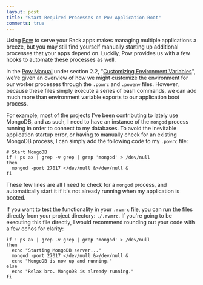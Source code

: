 ```yaml
---
layout: post
title: "Start Required Processes on Pow Application Boot"
comments: true
---
```


Using [Pow](http://pow.cx/) to serve your Rack apps makes managing multiple applications a breeze, but you may still find yourself manually starting up additional processes that your apps depend on. Luckily, Pow provides us with a few hooks to automate these processes as well.

<!-- more -->

In the [Pow Manual](http://pow.cx/manual.html) under section 2.2, "[Customizing Environment Variables](http://pow.cx/manual.html#section_2.2)", we're given an overview of how we might customize the environment for our worker processes through the `.powrc` and `.powenv` files. However, because these files simply execute a series of bash commands, we can add much more than environment variable exports to our application boot process.

For example, most of the projects I've been contributing to lately use MongoDB, and as such, I need to have an instance of the `mongod` process running in order to connect to my databases. To avoid the inevitable application startup error, or having to manually check for an existing MongoDB process, I can simply add the following code to my `.powrc` file:

    # Start MongoDB
    if ! ps ax | grep -v grep | grep 'mongod' > /dev/null
    then
      mongod -port 27017 </dev/null &>/dev/null &
    fi

These few lines are all I need to check for a `mongod` process, and automatically start it if it's not already running when my application is booted.

If you want to test the functionality in your `.rvmrc` file, you can run the files directly from your project directory: `./.rvmrc`. If you're going to be executing this file directly, I would recommend rounding out your code with a few echos for clarity:

    if ! ps ax | grep -v grep | grep 'mongod' > /dev/null
    then
      echo "Starting MongoDB server..."
      mongod -port 27017 </dev/null &>/dev/null &
      echo "MongoDB is now up and running."
    else
      echo "Relax bro. MongoDB is already running."
    fi